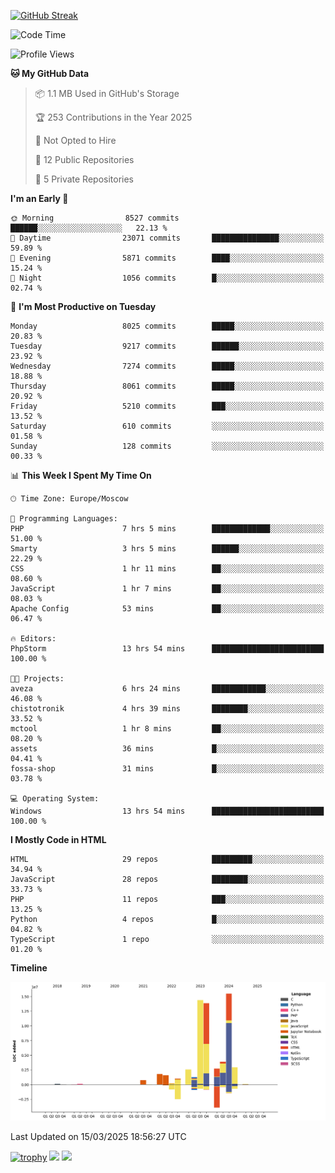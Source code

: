 [![GitHub Streak](https://github-readme-streak-stats.herokuapp.com/?user=yogik10)](https://git.io/streak-stats)
<!--START_SECTION:waka-->
![Code Time](http://img.shields.io/badge/Code%20Time-1%2C205%20hrs%2041%20mins-blue)

![Profile Views](http://img.shields.io/badge/Profile%20Views-4-blue)

**🐱 My GitHub Data** 

> 📦 1.1 MB Used in GitHub's Storage 
 > 
> 🏆 253 Contributions in the Year 2025
 > 
> 🚫 Not Opted to Hire
 > 
> 📜 12 Public Repositories 
 > 
> 🔑 5 Private Repositories 
 > 
**I'm an Early 🐤** 

```text
🌞 Morning                8527 commits        ██████░░░░░░░░░░░░░░░░░░░   22.13 % 
🌆 Daytime                23071 commits       ███████████████░░░░░░░░░░   59.89 % 
🌃 Evening                5871 commits        ████░░░░░░░░░░░░░░░░░░░░░   15.24 % 
🌙 Night                  1056 commits        █░░░░░░░░░░░░░░░░░░░░░░░░   02.74 % 
```
📅 **I'm Most Productive on Tuesday** 

```text
Monday                   8025 commits        █████░░░░░░░░░░░░░░░░░░░░   20.83 % 
Tuesday                  9217 commits        ██████░░░░░░░░░░░░░░░░░░░   23.92 % 
Wednesday                7274 commits        █████░░░░░░░░░░░░░░░░░░░░   18.88 % 
Thursday                 8061 commits        █████░░░░░░░░░░░░░░░░░░░░   20.92 % 
Friday                   5210 commits        ███░░░░░░░░░░░░░░░░░░░░░░   13.52 % 
Saturday                 610 commits         ░░░░░░░░░░░░░░░░░░░░░░░░░   01.58 % 
Sunday                   128 commits         ░░░░░░░░░░░░░░░░░░░░░░░░░   00.33 % 
```


📊 **This Week I Spent My Time On** 

```text
🕑︎ Time Zone: Europe/Moscow

💬 Programming Languages: 
PHP                      7 hrs 5 mins        █████████████░░░░░░░░░░░░   51.00 % 
Smarty                   3 hrs 5 mins        ██████░░░░░░░░░░░░░░░░░░░   22.29 % 
CSS                      1 hr 11 mins        ██░░░░░░░░░░░░░░░░░░░░░░░   08.60 % 
JavaScript               1 hr 7 mins         ██░░░░░░░░░░░░░░░░░░░░░░░   08.03 % 
Apache Config            53 mins             ██░░░░░░░░░░░░░░░░░░░░░░░   06.47 % 

🔥 Editors: 
PhpStorm                 13 hrs 54 mins      █████████████████████████   100.00 % 

🐱‍💻 Projects: 
aveza                    6 hrs 24 mins       ████████████░░░░░░░░░░░░░   46.08 % 
chistotronik             4 hrs 39 mins       ████████░░░░░░░░░░░░░░░░░   33.52 % 
mctool                   1 hr 8 mins         ██░░░░░░░░░░░░░░░░░░░░░░░   08.20 % 
assets                   36 mins             █░░░░░░░░░░░░░░░░░░░░░░░░   04.41 % 
fossa-shop               31 mins             █░░░░░░░░░░░░░░░░░░░░░░░░   03.78 % 

💻 Operating System: 
Windows                  13 hrs 54 mins      █████████████████████████   100.00 % 
```

**I Mostly Code in HTML** 

```text
HTML                     29 repos            █████████░░░░░░░░░░░░░░░░   34.94 % 
JavaScript               28 repos            ████████░░░░░░░░░░░░░░░░░   33.73 % 
PHP                      11 repos            ███░░░░░░░░░░░░░░░░░░░░░░   13.25 % 
Python                   4 repos             █░░░░░░░░░░░░░░░░░░░░░░░░   04.82 % 
TypeScript               1 repo              ░░░░░░░░░░░░░░░░░░░░░░░░░   01.20 % 
```



**Timeline**

![Lines of Code chart](https://raw.githubusercontent.com/Yogik10/Yogik10/main/assets/bar_graph.png)


 Last Updated on 15/03/2025 18:56:27 UTC
<!--END_SECTION:waka-->
[![trophy](https://github-profile-trophy.vercel.app/?username=yogik10)](https://github.com/ryo-ma/github-profile-trophy)
![](https://github-profile-summary-cards.vercel.app/api/cards/profile-details?username=yogik10&theme=solarized_dark)
![](https://github-profile-summary-cards.vercel.app/api/cards/most-commit-language?username=yogik10&theme=solarized_dark)


